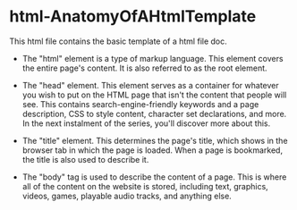 # html-AnatomyOfAHtmlTemplate

This html file contains the basic template of a html file doc.

- The "html" element is a type of markup language. This element covers the entire page's content. It is also referred to as the root element.

- The "head" element. This element serves as a container for whatever you wish to put on the HTML page that isn't the content that people will see. This contains search-engine-friendly keywords and a page description, CSS to style content, character set declarations, and more. In the next instalment of the series, you'll discover more about this.

- The "title" element. This determines the page's title, which shows in the browser tab in which the page is loaded. When a page is bookmarked, the title is also used to describe it.
  
- The "body" tag is used to describe the content of a page. This is where all of the content on the website is stored, including text, graphics, videos, games, playable audio tracks, and anything else.
